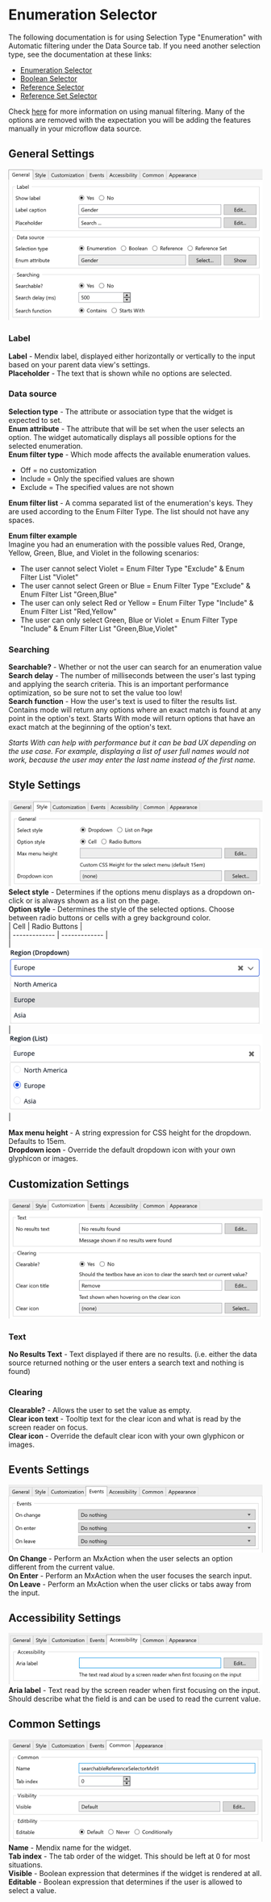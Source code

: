 # Enumeration Selector

The following documentation is for using Selection Type "Enumeration" with Automatic filtering under the Data Source
tab. If you need another selection type, see the documentation at these links:

-   [Enumeration Selector](https://github.com/bsgriggs/mendix9-searchable-reference-selector/blob/master/docs/Enumeration.md)
-   [Boolean Selector](https://github.com/bsgriggs/mendix9-searchable-reference-selector/blob/master/docs/Boolean.md)
-   [Reference Selector](https://github.com/bsgriggs/mendix9-searchable-reference-selector/blob/master/docs/Reference.md)
-   [Reference Set Selector](https://github.com/bsgriggs/mendix9-searchable-reference-selector/blob/master/docs/ReferenceSet.md)

Check [here](https://github.com/bsgriggs/mendix9-searchable-reference-selector/blob/master/docs/ManualFiltering.md) for
more information on using manual filtering. Many of the options are removed with the expectation you will be adding the
features manually in your microflow data source.

## General Settings

![generalEnum](https://github.com/bsgriggs/mendix9-searchable-reference-selector/blob/media/v4/generalEnum.png)

### Label

**Label** - Mendix label, displayed either horizontally or vertically to the input based on your parent data view's
settings.  
**Placeholder** - The text that is shown while no options are selected.

### Data source

**Selection type** - The attribute or association type that the widget is expected to set.  
**Enum attribute** - The attribute that will be set when the user selects an option. The widget automatically displays
all possible options for the selected enumeration.  
**Enum filter type** - Which mode affects the available enumeration values.

-   Off = no customization
-   Include = Only the specified values are shown
-   Exclude = The specified values are not shown

**Enum filter list** - A comma separated list of the enumeration's keys. They are used according to the Enum Filter
Type. The list should not have any spaces.

**Enum filter example**  
Imagine you had an enumeration with the possible values Red, Orange, Yellow, Green, Blue, and Violet in the following
scenarios:

-   The user cannot select Violet = Enum Filter Type "Exclude" & Enum Filter List "Violet"
-   The user cannot select Green or Blue = Enum Filter Type "Exclude" & Enum Filter List "Green,Blue"
-   The user can only select Red or Yellow = Enum Filter Type "Include" & Enum Filter List "Red,Yellow"
-   The user can only select Green, Blue or Violet = Enum Filter Type "Include" & Enum Filter List "Green,Blue,Violet"

### Searching

**Searchable?** - Whether or not the user can search for an enumeration value **Search delay** - The number of
milliseconds between the user's last typing and applying the search criteria. This is an important performance
optimization, so be sure not to set the value too low!  
**Search function** - How the user's text is used to filter the results list. Contains mode will return any options
where an exact match is found at any point in the option's text. Starts With mode will return options that have an exact
match at the beginning of the option's text.

_Starts With can help with performance but it can be bad UX depending on the use case. For example, displaying a list of
user full names would not work, because the user may enter the last name instead of the first name._

## Style Settings

![generalEnum](https://github.com/bsgriggs/mendix9-searchable-reference-selector/blob/media/v4/styleEnum.png)  
**Select style** - Determines if the options menu displays as a dropdown on-click or is always shown as a list on the
page.  
**Option style** - Determines the style of the selected options. Choose between radio buttons or cells with a grey
background color.  
| Cell | Radio Buttons |  
| ------------- | ------------- |  
| ![DropdownRef](https://github.com/bsgriggs/mendix9-searchable-reference-selector/blob/media/v4/demoDrop.png) |
![ListRef](https://github.com/bsgriggs/mendix9-searchable-reference-selector/blob/media/v4/demoList.png) |

**Max menu height** - A string expression for CSS height for the dropdown. Defaults to 15em.  
**Dropdown icon** - Override the default dropdown icon with your own glyphicon or images.

## Customization Settings

![customizationEnum](https://github.com/bsgriggs/mendix9-searchable-reference-selector/blob/media/v4/customizationEnum.png)

### Text

**No Results Text** - Text displayed if there are no results. (i.e. either the data source returned nothing or the user
enters a search text and nothing is found)

### Clearing

**Clearable?** - Allows the user to set the value as empty.  
**Clear icon text** - Tooltip text for the clear icon and what is read by the screen reader on focus.  
**Clear icon** - Override the default clear icon with your own glyphicon or images.

## Events Settings

![eventsNotRefSet](https://github.com/bsgriggs/mendix9-searchable-reference-selector/blob/media/v4/eventsNotRefSet.png)  
**On Change** - Perform an MxAction when the user selects an option different from the current value.  
**On Enter** - Perform an MxAction when the user focuses the search input.  
**On Leave** - Perform an MxAction when the user clicks or tabs away from the input.

## Accessibility Settings

![accessibilityBool&Enum](https://github.com/bsgriggs/mendix9-searchable-reference-selector/blob/media/v4/accessibilityBool&Enum.png)  
**Aria label** - Text read by the screen reader when first focusing on the input. Should describe what the field is and
can be used to read the current value.

## Common Settings

![styleEnum](https://github.com/bsgriggs/mendix9-searchable-reference-selector/blob/media/v4/common.png)  
**Name** - Mendix name for the widget.  
**Tab index** - The tab order of the widget. This should be left at 0 for most situations.  
**Visible** - Boolean expression that determines if the widget is rendered at all.  
**Editable** - Boolean expression that determines if the user is allowed to select a value.
